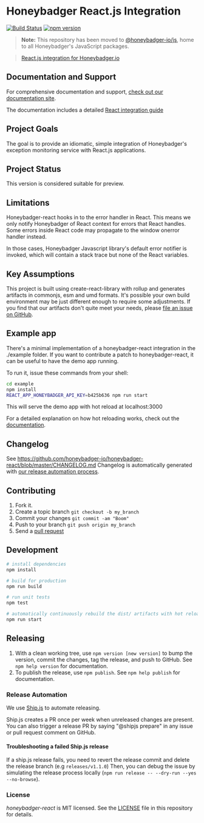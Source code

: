 # Honeybadger React.js Integration

[![Build Status](https://img.shields.io/endpoint.svg?url=https%3A%2F%2Factions-badge.atrox.dev%2Fhoneybadger-io%2Fhoneybadger-react%2Fbadge&style=flat)](https://actions-badge.atrox.dev/honeybadger-io/honeybadger-react/goto)
[![npm version](https://badge.fury.io/js/%40honeybadger-io%2Freact.svg)](https://badge.fury.io/js/%40honeybadger-io%2Freact)

> **Note:** This repository has been moved to [@honeybadger-io/js](https://github.com/honeybadger-io/honeybadger-js), home to all Honeybadger's JavaScript packages.

> [React.js integration for Honeybadger.io](https://www.honeybadger.io/for/javascript/?utm_source=github&utm_medium=readme&utm_campaign=react&utm_content=React.js+integration+for+Honeybadger.io)

## Documentation and Support

For comprehensive documentation and support, [check out our documentation site](https://docs.honeybadger.io/lib/javascript/index.html).

The documentation includes a detailed [React integration guide](https://docs.honeybadger.io/lib/javascript/integration/react.html)

## Project Goals

The goal is to provide an idiomatic, simple integration of Honeybadger's
exception monitoring service with React.js applications.

## Project Status

This version is considered suitable for preview.

## Limitations

Honeybadger-react hooks in to the error handler in React. This means we only
notify Honeybadger of React context for errors that React handles. Some
errors inside React code may propagate to the window onerror handler
instead.

In those cases, Honeybadger Javascript library's default error notifier
is invoked, which will contain a stack trace but none of the React
variables.

## Key Assumptions

This project is built using create-react-library with rollup and generates
artifacts in commonjs, esm and umd formats. It's possible
your own build environment may be just different enough to require some
adjustments. If you find that our artifacts don't quite meet your needs,
please [file an issue on GitHub](https://github.com/honeybadger-io/honeybadger-react/issues).

## Example app

There's a minimal implementation of a honeybadger-react integration in the ./example
folder. If you want to contribute a patch to honeybadger-react, it can be useful to have
the demo app running.

To run it, issue these commands from your shell:

```bash
cd example
npm install
REACT_APP_HONEYBADGER_API_KEY=b425b636 npm run start
```

This will serve the demo app with hot reload at localhost:3000

For a detailed explanation on how hot reloading works, check out the [documentation](https://webpack.js.org/concepts/hot-module-replacement/).

## Changelog

See https://github.com/honeybadger-io/honeybadger-react/blob/master/CHANGELOG.md
Changelog is automatically generated with [our release automation process](#release-automation).

## Contributing

1. Fork it.
2. Create a topic branch `git checkout -b my_branch`
3. Commit your changes `git commit -am "Boom"`
3. Push to your branch `git push origin my_branch`
4. Send a [pull request](https://github.com/honeybadger-io/honeybadger-react/pulls)

## Development

``` bash
# install dependencies
npm install

# build for production
npm run build

# run unit tests
npm test

# automatically continuously rebuild the dist/ artifacts with hot reload when developing
npm run start
```

## Releasing

1. With a clean working tree, use `npm version [new version]` to bump the version,
   commit the changes, tag the release, and push to GitHub. See `npm help version`
   for documentation.
2. To publish the release, use `npm publish`. See `npm help publish` for
   documentation.

### Release Automation

We use [Ship.js](https://github.com/algolia/shipjs) to automate releasing.

Ship.js creates a PR once per week when unreleased changes are present. You can also trigger a release PR by saying "@shipjs prepare" in any issue or pull request comment on GitHub.

#### Troubleshooting a failed Ship.js release

If a ship.js release fails, you need to revert the release commit and delete the release branch (e.g `releases/v1.1.0`)
Then, you can debug the issue by simulating the release process locally (`npm run release -- --dry-run --yes --no-browse`).

### License

*honeybadger-react* is MIT licensed. See the [LICENSE](https://raw.github.com/honeybadger-io/honeybadger-react/master/LICENSE) file in this repository for details.
